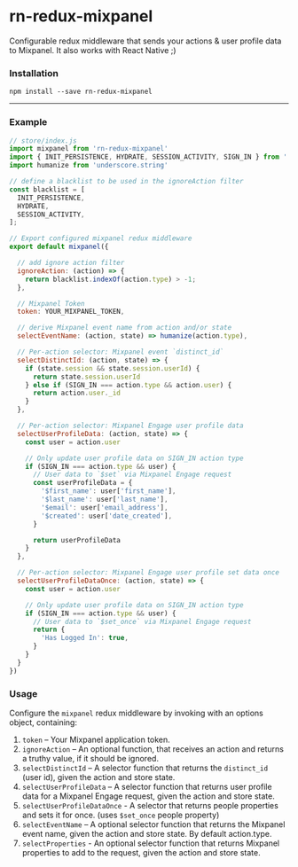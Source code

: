 # rn-redux-mixpanel
Configurable redux middleware that sends your actions & user profile data to Mixpanel.  It also works with React Native ;)

### Installation
```
npm install --save rn-redux-mixpanel
```
* * *


### Example
```javascript
// store/index.js
import mixpanel from 'rn-redux-mixpanel'
import { INIT_PERSISTENCE, HYDRATE, SESSION_ACTIVITY, SIGN_IN } from '../../constants/ActionTypes'
import humanize from 'underscore.string'

// define a blacklist to be used in the ignoreAction filter
const blacklist = [
  INIT_PERSISTENCE,
  HYDRATE,
  SESSION_ACTIVITY,
];

// Export configured mixpanel redux middleware
export default mixpanel({

  // add ignore action filter
  ignoreAction: (action) => {
    return blacklist.indexOf(action.type) > -1;
  },

  // Mixpanel Token
  token: YOUR_MIXPANEL_TOKEN,

  // derive Mixpanel event name from action and/or state
  selectEventName: (action, state) => humanize(action.type),

  // Per-action selector: Mixpanel event `distinct_id`
  selectDistinctId: (action, state) => {
    if (state.session && state.session.userId) {
      return state.session.userId
    } else if (SIGN_IN === action.type && action.user) {
      return action.user._id
    }
  },

  // Per-action selector: Mixpanel Engage user profile data
  selectUserProfileData: (action, state) => {
    const user = action.user

    // Only update user profile data on SIGN_IN action type
    if (SIGN_IN === action.type && user) {
      // User data to `$set` via Mixpanel Engage request
      const userProfileData = {
        '$first_name': user['first_name'],
        '$last_name': user['last_name'],
        '$email': user['email_address'],
        '$created': user['date_created'],
      }

      return userProfileData
    }
  },

  // Per-action selector: Mixpanel Engage user profile set data once
  selectUserProfileDataOnce: (action, state) => {
    const user = action.user

    // Only update user profile data on SIGN_IN action type
    if (SIGN_IN === action.type && user) {
      // User data to `$set_once` via Mixpanel Engage request
      return {
        'Has Logged In': true,
      }
    }
  }
})
```


### Usage
Configure the `mixpanel` redux middleware by invoking with an options object, containing:

1. `token` – Your Mixpanel application token.
2. `ignoreAction` – An optional function, that receives an action and returns a truthy value, if it should be ignored.
3. `selectDistinctId` – A selector function that returns the `distinct_id` (user id), given the action and store state.
4. `selectUserProfileData` – A selector function that returns user profile data for a Mixpanel Engage request, given the action and store state.
5. `selectUserProfileDataOnce` - A selector that returns people properties and sets it for once. (uses `$set_once` people property)
6. `selectEventName` – A optional selector function that returns the Mixpanel event name, given the action and store state. By default action.type.
7. `selectProperties` - An optional selector function that returns Mixpanel properties to add to the request, given the action and store state.
